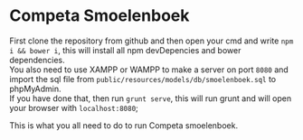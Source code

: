 # Competa Smoelenboek

First clone the repository from github and then open your cmd and write ``` npm i && bower i ```, this will install all npm devDepencies and bower dependencies.  
You also need to use XAMPP or WAMPP to make a server on port ```8080``` and import the sql file from ```public/resources/models/db/smoelenboek.sql``` to phpMyAdmin.  
If you have done that, then run ```grunt serve```, this will run grunt and will open your browser with ```localhost:8080```;

This is what you all need to do to run Competa smoelenboek.
